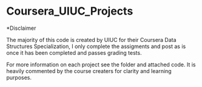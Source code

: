 # Coursera_UIUC_Projects

*Disclaimer 

The majority of this code is created by UIUC for their Coursera Data Structures Specialization, I only complete the assigments and post as is once it has been completed and passes grading tests. 

For more information on each project see the folder and attached code. It is heavily commented by the course creaters for clarity and learning purposes.
